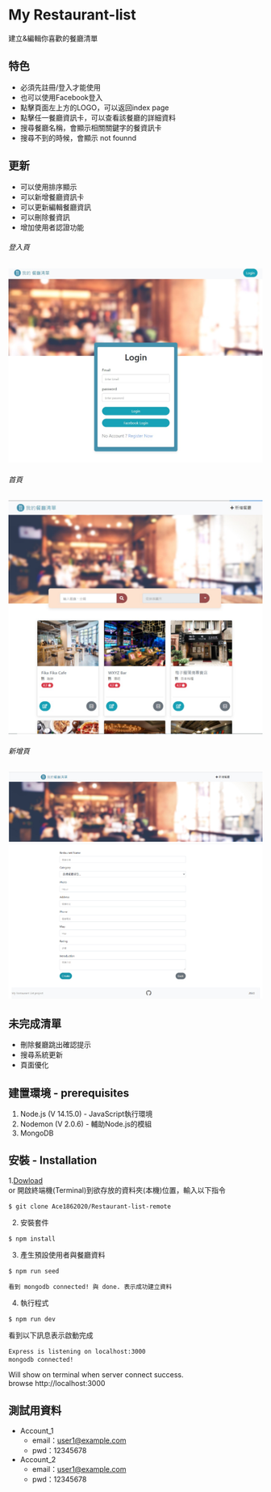 # My Restaurant-list
建立&編輯你喜歡的餐廳清單
## 特色
* 必須先註冊/登入才能使用
* 也可以使用Facebook登入
* 點擊頁面左上方的LOGO，可以返回index page
* 點擊任一餐廳資訊卡，可以查看該餐廳的詳細資料
* 搜尋餐廳名稱，會顯示相關關鍵字的餐資訊卡
* 搜尋不到的時候，會顯示 not founnd
## 更新
* 可以使用排序顯示
* 可以新增餐廳資訊卡
* 可以更新編輯餐廳資訊
* 可以刪除餐資訊
* 增加使用者認證功能
###### 登入頁
![image](https://github.com/Ace1862020/Restaurant-list-remote/blob/master/public/rest_auth.jpg)
###### 首頁
![image](https://github.com/Ace1862020/Restaurant-list-remote/blob/master/public/rest-home-page.jpg)
###### 新增頁
![image](https://github.com/Ace1862020/Restaurant-list-remote/blob/master/public/resran-create.jpg)

## 未完成清單
* 刪除餐廳跳出確認提示
* 搜尋系統更新
* 頁面優化

## 建置環境 - prerequisites
1. Node.js (V 14.15.0) - JavaScript執行環境
2. Nodemon (V 2.0.6) - 輔助Node.js的模組
3. MongoDB

## 安裝 - Installation
1.[Dowload](https://github.com/Ace1862020/Restaurant-list-remote/archive/master.zip)<br>
or 開啟終端機(Terminal)到欲存放的資料夾(本機)位置，輸入以下指令
```
$ git clone Ace1862020/Restaurant-list-remote
```
2. 安裝套件
```
$ npm install
```
3. 產生預設使用者與餐廳資料
```
$ npm run seed
```
```
看到 mongodb connected! 與 done. 表示成功建立資料
```
4. 執行程式
```
$ npm run dev
```
看到以下訊息表示啟動完成
```
Express is listening on localhost:3000
mongodb connected!
```
Will show on terminal when server connect success.
<br>
browse http://localhost:3000

## 測試用資料
* Account_1
  * email：user1@example.com
  * pwd：12345678
* Account_2
  * email：user1@example.com
  * pwd：12345678
